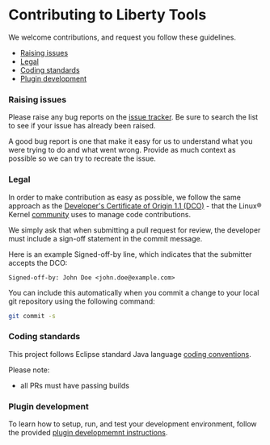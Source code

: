 # Contributing to Liberty Tools

We welcome contributions, and request you follow these guidelines.

 - [Raising issues](#raising-issues)
 - [Legal](#legal)
 - [Coding standards](#coding-standards)
 - [Plugin development](#plugin-development)

### Raising issues

Please raise any bug reports on the [issue tracker](https://github.com/OpenLiberty/liberty-tools-eclipse/issues). Be sure to search the list to see if your issue has already been raised.

A good bug report is one that make it easy for us to understand what you were trying to do and what went wrong. Provide as much context as possible so we can try to recreate the issue.

### Legal

In order to make contribution as easy as possible, we follow the same approach as the [Developer's Certificate of Origin 1.1 (DCO)](https://developercertificate.org/) - that the Linux® Kernel [community](https://elinux.org/Developer_Certificate_Of_Origin) uses to manage code contributions.

We simply ask that when submitting a pull request for review, the developer
must include a sign-off statement in the commit message.

Here is an example Signed-off-by line, which indicates that the
submitter accepts the DCO:

```text
Signed-off-by: John Doe <john.doe@example.com>
```

You can include this automatically when you commit a change to your
local git repository using the following command:

```bash
git commit -s
```

### Coding standards

This project follows Eclipse standard Java language [coding conventions](https://wiki.eclipse.org/Coding_Conventions).

Please note:
 - all PRs must have passing builds

### Plugin development

To learn how to setup, run, and test your development environment, follow the provided [plugin developmemnt instructions](https://github.com/OpenLiberty/liberty-tools-eclipse/wiki/Plugin-Development).
